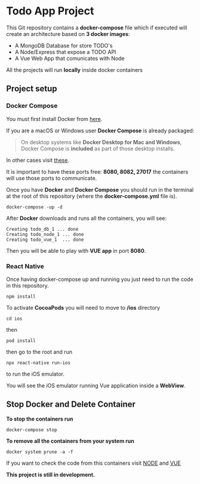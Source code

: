 # Todo App Project

This Git repository contains a **docker-compose** file which if executed will create an architecture based on **3 docker images**:

 - A MongoDB Database for store TODO's
 - A Node/Express that expose a TODO API
 - A Vue Web App that comunicates with Node

All the projects will run **locally** inside docker containers

## Project setup

### Docker Compose

You must first install Docker from [here](https://docs.docker.com/get-docker/).

If you are a macOS or Windows user **Docker Compose** is already packaged:

> On desktop systems like **Docker Desktop for Mac and Windows**, Docker
> Compose is **included** as part of those desktop installs.

In other cases visit [these](https://docs.docker.com/compose/install/).

It is important to have these ports free: **8080, 8082, 27017** the containers will use those ports to communicate.

Once you have **Docker**  and **Docker Compose** you should run in the terminal at the root of this repository  (where the **docker-compose.yml** file is).

	docker-compose -up -d

After **Docker** downloads and runs all the containers, you will see:

	Creating todo_db_1 ... done
	Creating todo_node_1 ... done
	Creating todo_vue_1  ... done

Then you will be able to play with **VUE app** in port **8080**.

### React Native

Once having docker-compose up and running you just need to run the code in this repository.

	npm install

To activate **CocoaPods** you will need to move to **/ios** directory

	cd ios
then

	pod install
then go to the root and run

	npx react-native run-ios
to run the iOS emulator.

You will see the iOS emulator running Vue application inside a **WebView**.

## Stop Docker and Delete Container

**To stop the containers run**

	docker-compose stop
**To remove all the containers from your system run**

	docker system prune -a -f


If you want to check the code from this containers visit [NODE](https://github.com/enkrateia/todo-node) and [VUE](https://github.com/enkrateia/todo-vue/tree/develop)

**This project is still in development.**